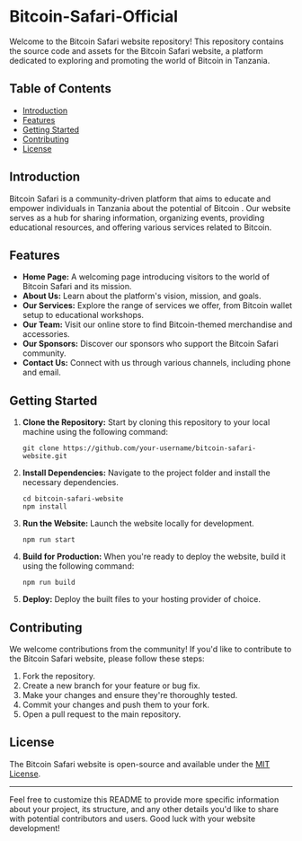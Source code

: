 # Bitcoin-Safari-Official 

Welcome to the Bitcoin Safari website repository! This repository contains the source code and assets for the Bitcoin Safari website, a platform dedicated to exploring and promoting the world of Bitcoin in Tanzania.

## Table of Contents

- [Introduction](#introduction)
- [Features](#features)
- [Getting Started](#getting-started)
- [Contributing](#contributing)
- [License](#license)

## Introduction

Bitcoin Safari is a community-driven platform that aims to educate and empower individuals in Tanzania about the potential of Bitcoin . Our website serves as a hub for sharing information, organizing events, providing educational resources, and offering various services related to Bitcoin.

## Features

- **Home Page:** A welcoming page introducing visitors to the world of Bitcoin Safari and its mission.
- **About Us:** Learn about the platform's vision, mission, and goals.
- **Our Services:** Explore the range of services we offer, from Bitcoin wallet setup to educational workshops.
- **Our Team:** Visit our online store to find Bitcoin-themed merchandise and accessories.
- **Our Sponsors:** Discover our sponsors who support the Bitcoin Safari community.
- **Contact Us:** Connect with us through various channels, including phone and email.

## Getting Started

1. **Clone the Repository:** Start by cloning this repository to your local machine using the following command:
   ```
   git clone https://github.com/your-username/bitcoin-safari-website.git
   ```

2. **Install Dependencies:** Navigate to the project folder and install the necessary dependencies.
   ```
   cd bitcoin-safari-website
   npm install
   ```

3. **Run the Website:** Launch the website locally for development.
   ```
   npm run start
   ```

4. **Build for Production:** When you're ready to deploy the website, build it using the following command:
   ```
   npm run build
   ```

5. **Deploy:** Deploy the built files to your hosting provider of choice.

## Contributing

We welcome contributions from the community! If you'd like to contribute to the Bitcoin Safari website, please follow these steps:

1. Fork the repository.
2. Create a new branch for your feature or bug fix.
3. Make your changes and ensure they're thoroughly tested.
4. Commit your changes and push them to your fork.
5. Open a pull request to the main repository.

## License

The Bitcoin Safari website is open-source and available under the [MIT License](LICENSE).

---

Feel free to customize this README to provide more specific information about your project, its structure, and any other details you'd like to share with potential contributors and users. Good luck with your website development!
 
